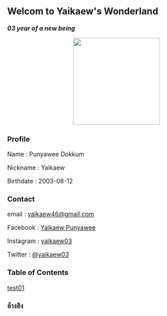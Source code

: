 ## Welcom to Yaikaew's Wonderland
***03 year of a new being***

<p align="center">
  <img width="200" height="200" src="yaikaew.github.io/images/profile.png">
</p>

### Profile
Name : Punyawee Dokkum

Nickname : Yaikaew

Birthdate : 2003-08-12


### Contact
email : yaikaew46@gmail.com

Facebook : [Yaikaew Punyawee](https://www.facebook.com/profile.php?id=100004631406249)

Instagram : [yaikaew03](https://www.instagram.com/yaikaew03/)

Twitter : [@yaikaew03](https://twitter.com/yaikaew03)


### Table of Contents
[test01](https://yaikaew.github.io/test01.html)

### อ้างอิง
